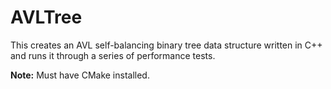# AVLTree

This creates an AVL self-balancing binary tree data structure written in C++ and runs it through a series of performance tests.





**Note:** Must have CMake installed.

